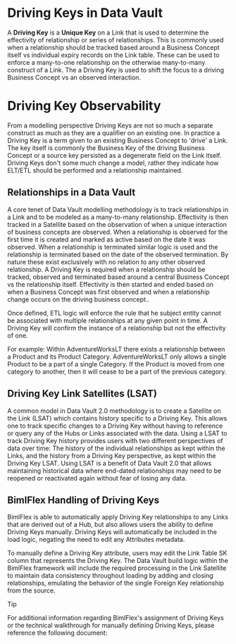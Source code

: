 # Driving Keys in Data Vault

A **Driving Key** is a **Unique Key** on a Link that is used to determine the effectivity of relationship or series of relationships.
This is commonly used when a relationship should be tracked based around a Business Concept itself vs individual expiry records on the Link table.
These can be used to enforce a many-to-one relationship on the otherwise many-to-many construct of a Link.
The a Driving Key is used to shift the focus to a driving Business Concept vs an observed interaction.

# Driving Key Observability

From a modelling perspective Driving Keys are not so much a separate construct as much as they are a qualifier on an existing one.
In practice a Driving Key is a term given to an existing Business Concept to 'drive' a Link.
The key itself is commonly the Business Key of the driving Business Concept or a source key persisted as a degenerate field on the Link itself.
Driving Keys don't some much change a model, rather they indicate how ELT/ETL should be performed and a relationship maintained.

## Relationships in a Data Vault

A core tenet of Data Vault modelling methodology is to track relationships in a Link and to be modeled as a many-to-many relationship.
Effectivity is then tracked in a Satellite based on the observation of when a unique interaction of business concepts are observed.
When a relationship is observed for the first time it is created and marked as active based on the date it was observed.
When a relationship is terminated similar logic is used and the relationship is terminated based on the date of the observed termination.
By nature these exist exclusively with no relation to any other observed relationship.
A Driving Key is required when a relationship should be tracked, observed and terminated based around a central Business Concept vs the relationship itself.
Effectivity is then started and ended based on when a Business Concept was first observed and when a relationship change occurs on the driving business concept..

<!--
### Tracking by Historical Relationship
##  TODO: Outline example of a normal Link lifecycle demonstrating no relationship or importance to any other record. ##
##  TODO: Also highlight the ability to accomadate a shift from many-to-on => many-to-many without issue. ##
-->

<!--
### Tracking by Driving Key
##  TODO: Outline example of a Driving Key and demonstrate the termination of a new relationship coming into a driving key. ##
##  TODO: Also highlight the requirement of a many-to-one and the potential pitfalls. ##
-->

Once defined, ETL logic will enforce the rule that he subject entity cannot be associated with multiple relationships at any given point in time.
A Driving Key will confirm the instance of a relationship but not the effectivity of one.

For example: Within AdventureWorksLT there exists a relationship between a Product and its Product Category. AdventureWorksLT only allows a single Product to be a part of a single Category. If the Product is moved from one category to another, then it will cease to be a part of the previous category.

<!-- Refactor below into above examples. -->
## Driving Key Link Satellites (LSAT)

A common model in Data Vault 2.0 methodology is to create a Satellite on the Link (LSAT) which contains history specific to a Driving Key.
This allows one to track specific changes to a Driving Key without having to reference or query any of the Hubs or Links associated with the data.
Using a LSAT to track Driving Key history provides users with two different perspectives of data over time: The history of the individual relationships as kept within the Links, and the history from a Driving Key perspective, as kept within the Driving Key LSAT.
Using LSAT is a benefit of Data Vault 2.0 that allows maintaining historical data where end-dated relationships may need to be reopened or reactivated again without fear of losing any data.

## BimlFlex Handling of Driving Keys

<!-- TODO: Clarify requirements for the automatic application of a driving key along with the reason it can be applied.  -->
BimlFlex is able to automatically apply Driving Key relationships to any Links that are derived out of a Hub, but also allows users the ability to define Driving Keys manually.
Driving Keys will automatically be included in the load logic, negating the need to edit any Attributes metadata.
<!-- TODO: Show screens of the process in BimlFlex.  -->
To manually define a Driving Key attribute, users may edit the Link Table SK column that represents the Driving Key. The Data Vault build logic within the BimlFlex framework will include the required processing in the Link Satellite to maintain data consistency throughout loading by adding and closing relationships, emulating the behavior of the single Foreign Key relationship from the source.

> [!TIP]
> For additional information regarding BimlFlex's assignment of Driving Keys or the technical walkthrough for manually defining Driving Keys, please reference the following document:
